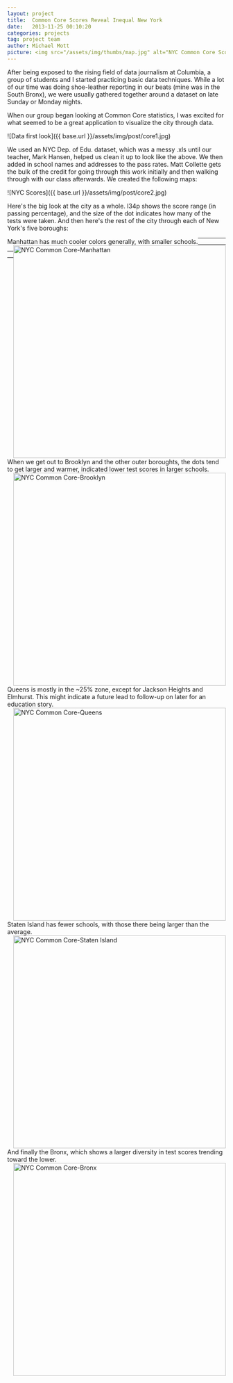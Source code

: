 ```yaml
---
layout: project
title:  Common Core Scores Reveal Inequal New York
date:   2013-11-25 00:10:20
categories: projects
tag: project team
author: Michael Mott
picture: <img src="/assets/img/thumbs/map.jpg" alt="NYC Common Core Scores" width="300">
---
```


After being exposed to the rising field of data journalism at Columbia, a group of students and I started practicing basic data techniques. While a lot of our time was doing shoe-leather reporting in our beats (mine was in the South Bronx), we were usually gathered together around a dataset on late Sunday or Monday nights.

When our group began looking at Common Core statistics, I was excited for what seemed to be a great application to visualize the city through data. 

![Data first look]({{ base.url }}/assets/img/post/core1.jpg)

We used an NYC Dep. of Edu. dataset, which was a messy .xls until our teacher, Mark Hansen, helped us clean it up to look like the above. We then added in school names and addresses to the pass rates. Matt Collette gets the bulk of the credit for going through this work initially and then walking through with our class afterwards. We created the following maps:

![NYC Scores]({{ base.url }}/assets/img/post/core2.jpg)

Here's the big look at the city as a whole. l34p shows the score range (in passing percentage), and the size of the dot indicates how many of the tests were taken. And then here's the rest of the city through each of New York's five boroughs:

<div class="row">
<span class="span12" style="float:left;vertical-align:middle;">Manhattan has much cooler colors generally, with smaller schools.</span><span><img src="{{ base.url }}/assets/img/post/core3.jpg" alt="NYC Common Core-Manhattan" style="float:right" height="490"></span>
</div>

<hr />
<div class="row">
<span class="span12" style="float:left;vertical-align:middle;">When we get out to Brooklyn and the other outer boroughts, the dots tend to get larger and warmer, indicated lower test scores in larger schools.</span><span><img src="{{ base.url }}/assets/img/post/core4.jpg" alt="NYC Common Core-Brooklyn" style="float:right" height="490"/></span>
</div>

<hr />
<div class="row">
<span class="span12" style="float:left;vertical-align:middle;">Queens is mostly in the ~25% zone, except for Jackson Heights and Elmhurst. This might indicate a future lead to follow-up on later for an education story.</span><span><img src="{{ base.url }}/assets/img/post/core5.jpg" alt="NYC Common Core-Queens" style="float:right" height="490"/></span>
</div>

<hr />
<div class="row">
<span class="span12" style="float:left;vertical-align:middle;">Staten Island has fewer schools, with those there being larger than the average.</span><span><img src="{{ base.url }}/assets/img/post/core6.jpg" alt="NYC Common Core-Staten Island" style="float:right" height="490"/></span>
</div>

<hr />
<div class="row">
<span class="span12" style="float:left;vertical-align:middle;">And finally the Bronx, which shows a larger diversity in test scores trending toward the lower.</span><span><img src="{{ base.url }}/assets/img/post/core7.jpg" alt="NYC Common Core-Bronx" style="float:right" height="490"/></span>
</div>
